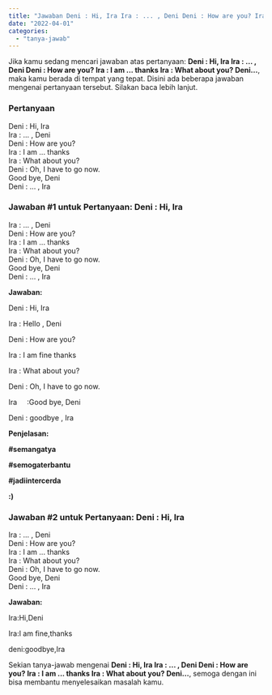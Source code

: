 ```yaml
---
title: "Jawaban Deni : Hi, Ira Ira : ... , Deni Deni : How are you? Ira : I am ... thanks Ira : What about you? Deni..."
date: "2022-04-01"
categories: 
  - "tanya-jawab"
---
```


Jika kamu sedang mencari jawaban atas pertanyaan: **Deni : Hi, Ira Ira : ... , Deni Deni : How are you? Ira : I am ... thanks Ira : What about you? Deni...**, maka kamu berada di tempat yang tepat. Disini ada beberapa jawaban mengenai pertanyaan tersebut. Silakan baca lebih lanjut.

### Pertanyaan

Deni : Hi, Ira  
Ira : ... , Deni  
Deni : How are you?  
Ira : I am ... thanks  
Ira : What about you?  
Deni : Oh, I have to go now.  
Good bye, Deni  
Deni : ... , Ira

### Jawaban #1 untuk Pertanyaan: Deni : Hi, Ira  
Ira : ... , Deni  
Deni : How are you?  
Ira : I am ... thanks  
Ira : What about you?  
Deni : Oh, I have to go now.  
Good bye, Deni  
Deni : ... , Ira

**Jawaban:**

Deni : Hi, Ira

Ira : Hello , Deni

Deni : How are you?

Ira : I am fine thanks

Ira : What about you?

Deni : Oh, I have to go now.

Ira     :Good bye, Deni

Deni : goodbye , Ira

**Penjelasan:**

**#semangatya**

**#semogaterbantu**

**#jadiintercerda**

**:)**

### Jawaban #2 untuk Pertanyaan: Deni : Hi, Ira  
Ira : ... , Deni  
Deni : How are you?  
Ira : I am ... thanks  
Ira : What about you?  
Deni : Oh, I have to go now.  
Good bye, Deni  
Deni : ... , Ira

**Jawaban:**

Ira:Hi,Deni

Ira:I am fine,thanks

deni:goodbye,Ira

Sekian tanya-jawab mengenai **Deni : Hi, Ira Ira : ... , Deni Deni : How are you? Ira : I am ... thanks Ira : What about you? Deni...**, semoga dengan ini bisa membantu menyelesaikan masalah kamu.
